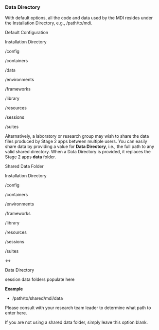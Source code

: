 ### Data Directory

With default options, all the code and data used by the MDI 
resides under the Installation Directory, e.g., /path/to/mdi.

<div class="entityBox outerBox">
    <p class='entityBoxLabel'>Default Configuration</p>
    <div class="entityBox inlineBox">
        <p class='entityBoxLabel'>Installation Directory</p>
        <p>/config</p>
        <p>/containers</p>
        <p>/data</p>
        <p>/environments</p>
        <p>/frameworks</p>
        <p>/library</p>
        <p>/resources</p>
        <p>/sessions</p>
        <p>/suites</p>
    </div>
</div>

Alternatively, a laboratory or research group may wish
to share the data files produced by Stage 2 apps between multiple users. 
You can easily share data by providing a value for **Data Directory**, 
i.e., the full path to any valid shared directory.
When a Data Directory is provided, it replaces the Stage 2 apps **data** folder.

<div class="entityBox outerBox">
    <p class='entityBoxLabel'>Shared Data Folder</p>
    <div class="entityBox inlineBox">
        <p class='entityBoxLabel'>Installation Directory</p>
        <p>/config</p>
        <p>/containers</p>
        <p>/environments</p>
        <p>/frameworks</p>
        <p>/library</p>
        <p>/resources</p>
        <p>/sessions</p>
        <p>/suites</p>
    </div>
    <div class="diagramArrow">&harr;</div>
    <div class="entityBox inlineBox">
        <p class='entityBoxLabel'>Data Directory</p>
        <p>session data folders populate here</p>
    </div>
</div>

**Example**
- /path/to/shared/mdi/data

Please consult with your research team leader to determine what path to enter here.

If you are not using a shared data folder, simply leave this option blank.
